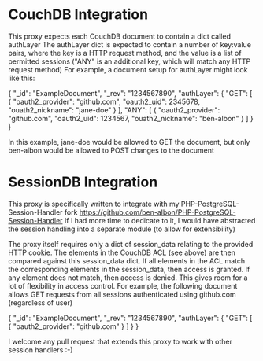 # CouchDB Integration
This proxy expects each CouchDB document to contain a dict called authLayer
The authLayer dict is expected to contain a number of key:value pairs, where the key is a HTTP request method, and the value is a list of permitted sessions
("ANY" is an additional key, which will match any HTTP request method)
For example, a document setup for authLayer might look like this:

{
   "_id": "ExampleDocument",
   "_rev": "1234567890",
   "authLayer": {
       "GET": [
           {
               "oauth2_provider": "github.com",
               "oauth2_uid": 2345678,
               "ouath2_nickname": "jane-doe"
           }
       ],
       "ANY": [
           {
               "oauth2_provider": "github.com",
               "oauth2_uid": 1234567,
               "ouath2_nickname": "ben-albon"
           }
       ]
   }
}

In this example, jane-doe would be allowed to GET the document, but only ben-albon would be allowed to POST changes to the document

# SessionDB Integration
This proxy is specifically written to integrate with my PHP-PostgreSQL-Session-Handler fork https://github.com/ben-albon/PHP-PostgreSQL-Session-Handler
If I had more time to dedicate to it, I would have abstracted the session handling into a separate module (to allow for extensibility)

The proxy itself requires only a dict of session_data relating to the provided HTTP cookie.  The elements in the CouchDB ACL (see above) are then compared against this session_data dict.  If all elements in the ACL match the corresponding elements in the session_data, then access is granted.  If any element does not match, then access is denied.
This gives room for a lot of flexibility in access control.  For example, the following document allows GET requests from all sessions authenticated using github.com (regardless of user)

{
   "_id": "ExampleDocument",
   "_rev": "1234567890",
   "authLayer": {
       "GET": [
           {
               "oauth2_provider": "github.com"
           }
       ]
   }
}

I welcome any pull request that extends this proxy to work with other session handlers :-)
